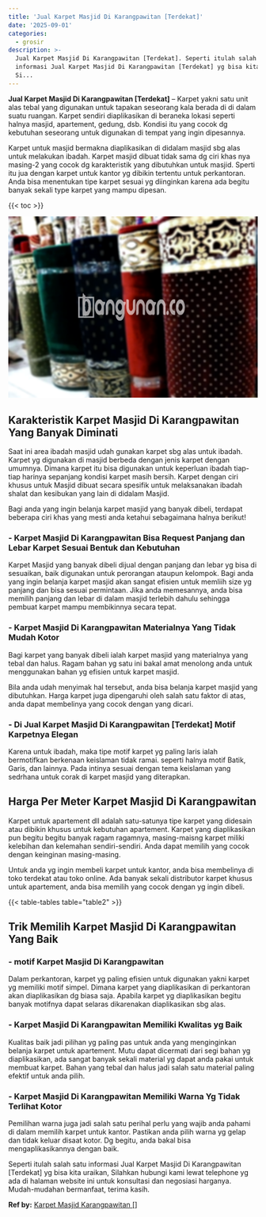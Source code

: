```yaml
---
title: 'Jual Karpet Masjid Di Karangpawitan [Terdekat]'
date: '2025-09-01'
categories:
  - grosir
description: >-
  Jual Karpet Masjid Di Karangpawitan [Terdekat]. Seperti itulah salah satu
  informasi Jual Karpet Masjid Di Karangpawitan [Terdekat] yg bisa kita uraikan,
  Si...
---
```


**Jual Karpet Masjid Di Karangpawitan \[Terdekat\]** – Karpet yakni satu unit alas tebal yang digunakan untuk tapakan seseorang kala berada di di dalam suatu ruangan. Karpet sendiri diaplikasikan di beraneka lokasi seperti halnya masjid, apartement, gedung, dsb. Kondisi itu yang cocok dg kebutuhan seseorang untuk digunakan di tempat yang ingin dipesannya.

Karpet untuk masjid bermakna diaplikasikan di didalam masjid sbg alas untuk melakukan ibadah. Karpet masjid dibuat tidak sama dg ciri khas nya masing-2 yang cocok dg karakteristik yang dibutuhkan untuk masjid. Sperti itu jua dengan karpet untuk kantor yg dibikin tertentu untuk perkantoran. Anda bisa menentukan tipe karpet sesuai yg diinginkan karena ada begitu banyak sekali type karpet yang mampu dipesan.

{{< toc >}}

![Jual Karpet Masjid Di Karangpawitan [Terdekat]](/images/grosir-karpet-murah-52.png)

## Karakteristik Karpet Masjid Di Karangpawitan Yang Banyak Diminati

Saat ini area ibadah masjid udah gunakan karpet sbg alas untuk ibadah. Karpet yg digunakan di masjid berbeda dengan jenis karpet dengan umumnya. Dimana karpet itu bisa digunakan untuk keperluan ibadah tiap-tiap harinya sepanjang kondisi karpet masih bersih. Karpet dengan ciri khusus untuk Masjid dibuat secara spesifik untuk melaksanakan ibadah shalat dan kesibukan yang lain di didalam Masjid.

Bagi anda yang ingin belanja karpet masjid yang banyak dibeli, terdapat beberapa ciri khas yang mesti anda ketahui sebagaimana halnya berikut!

### \- Karpet Masjid Di Karangpawitan Bisa Request Panjang dan Lebar Karpet Sesuai Bentuk dan Kebutuhan

Karpet Masjid yang banyak dibeli dijual dengan panjang dan lebar yg bisa di sesuaikan, baik digunakan untuk perorangan ataupun kelompok. Bagi anda yang ingin belanja karpet masjid akan sangat efisien untuk memliih size yg panjang dan bisa sesuai permintaan. Jika anda memesannya, anda bisa memilih panjang dan lebar di dalam masjid terlebih dahulu sehingga pembuat karpet mampu membikinnya secara tepat.

### \- Karpet Masjid Di Karangpawitan Materialnya Yang Tidak Mudah Kotor

Bagi karpet yang banyak dibeli ialah karpet masjid yang materialnya yang tebal dan halus. Ragam bahan yg satu ini bakal amat menolong anda untuk menggunakan bahan yg efisien untuk karpet masjid.

Bila anda udah menyimak hal tersebut, anda bisa belanja karpet masjid yang dibutuhkan. Harga karpet juga dipengaruhi oleh salah satu faktor di atas, anda dapat membelinya yang cocok dengan yang dicari.

### \- Di Jual Karpet Masjid Di Karangpawitan \[Terdekat\] Motif Karpetnya Elegan

Karena untuk ibadah, maka tipe motif karpet yg paling laris ialah bermotifkan berkenaan keislaman tidak ramai. seperti halnya motif Batik, Garis, dan lainnya. Pada intinya sesuai dengan tema keislaman yang sedrhana untuk corak di karpet masjid yang diterapkan.

## Harga Per Meter Karpet Masjid Di Karangpawitan

Karpet untuk apartement dll adalah satu-satunya tipe karpet yang didesain atau dibikin khusus untuk kebutuhan apartement. Karpet yang diaplikasikan pun begitu begitu banyak ragam ragamnya, masing-maisng karpet miliki kelebihan dan kelemahan sendiri-sendiri. Anda dapat memilih yang cocok dengan keinginan masing-masing.

Untuk anda yg ingin membeli karpet untuk kantor, anda bisa membelinya di toko terdekat atau toko online. Ada banyak sekali distributor karpet khusus untuk apartement, anda bisa memilih yang cocok dengan yg ingin dibeli.

{{< table-tables table="table2" >}}

## Trik Memilih Karpet Masjid Di Karangpawitan Yang Baik

### \- motif Karpet Masjid Di Karangpawitan

Dalam perkantoran, karpet yg paling efisien untuk digunakan yakni karpet yg memiliki motif simpel. Dimana karpet yang diaplikasikan di perkantoran akan diaplikasikan dg biasa saja. Apabila karpet yg diaplikasikan begitu banyak motifnya dapat selaras dikarenakan diaplikasikan sbg alas.

### \- Karpet Masjid Di Karangpawitan Memiliki Kwalitas yg Baik

Kualitas baik jadi pilihan yg paling pas untuk anda yang menginginkan belanja karpet untuk apartement. Mutu dapat dicermati dari segi bahan yg diaplikasikan, ada sangat banyak sekali material yg dapat anda pakai untuk membuat karpet. Bahan yang tebal dan halus jadi salah satu material paling efektif untuk anda pilih.

### \- Karpet Masjid Di Karangpawitan Memiliki Warna Yg Tidak Terlihat Kotor

Pemilihan warna juga jadi salah satu perihal perlu yang wajib anda pahami di dalam memilih karpet untuk kantor. Pastikan anda pilih warna yg gelap dan tidak keluar disaat kotor. Dg begitu, anda bakal bisa mengaplikasikannya dengan baik.

Seperti itulah salah satu informasi Jual Karpet Masjid Di Karangpawitan \[Terdekat\] yg bisa kita uraikan, Silahkan hubungi kami lewat telephone yg ada di halaman website ini untuk konsultasi dan negosiasi harganya. Mudah-mudahan bermanfaat, terima kasih.

**Ref by:**  [Karpet Masjid Karangpawitan []](https://id.wikipedia.org/wiki/Karpet)
